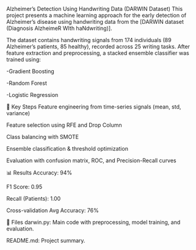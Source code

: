  Alzheimer’s Detection Using Handwriting Data (DARWIN Dataset)
This project presents a machine learning approach for the early detection of Alzheimer’s disease using handwriting data from the [DARWIN dataset (Diagnosis AlzheimeR WIth haNdwriting)].

The dataset contains handwriting signals from 174 individuals (89 Alzheimer’s patients, 85 healthy), recorded across 25 writing tasks. After feature extraction and preprocessing, a stacked ensemble classifier was trained using:

  -Gradient Boosting

  -Random Forest

  -Logistic Regression

📌 Key Steps
Feature engineering from time-series signals (mean, std, variance)

Feature selection using RFE and Drop Column

Class balancing with SMOTE

Ensemble classification & threshold optimization

Evaluation with confusion matrix, ROC, and Precision-Recall curves

📊 Results
Accuracy: 94%

F1 Score: 0.95

Recall (Patients): 1.00

Cross-validation Avg Accuracy: 76%

📁 Files
darwin.py: Main code with preprocessing, model training, and evaluation.

README.md: Project summary.

